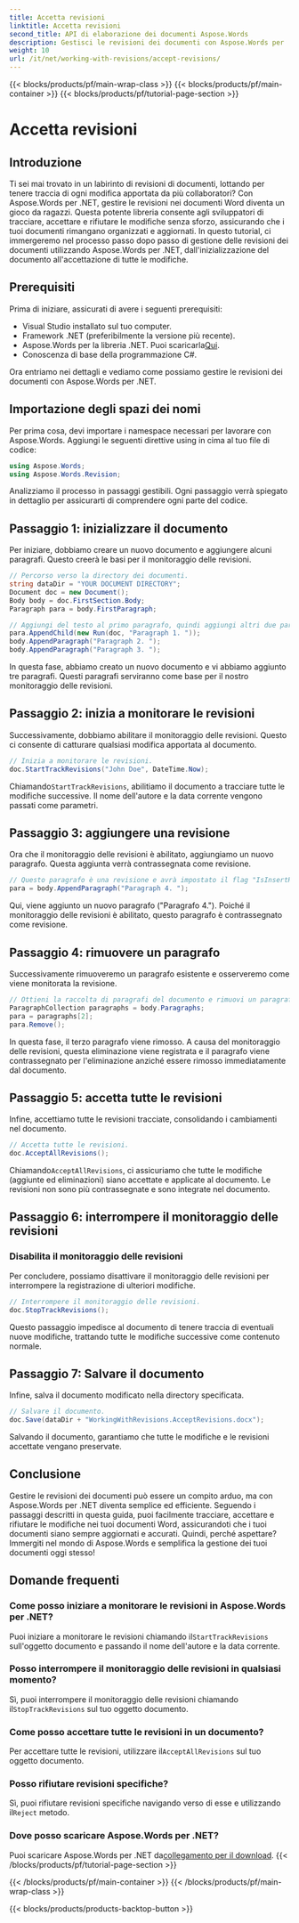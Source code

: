 ```yaml
---
title: Accetta revisioni
linktitle: Accetta revisioni
second_title: API di elaborazione dei documenti Aspose.Words
description: Gestisci le revisioni dei documenti con Aspose.Words per .NET. Impara a tracciare, accettare e rifiutare le modifiche senza sforzo. Potenzia le tue competenze di gestione dei documenti.
weight: 10
url: /it/net/working-with-revisions/accept-revisions/
---
```


{{< blocks/products/pf/main-wrap-class >}}
{{< blocks/products/pf/main-container >}}
{{< blocks/products/pf/tutorial-page-section >}}

# Accetta revisioni

## Introduzione

Ti sei mai trovato in un labirinto di revisioni di documenti, lottando per tenere traccia di ogni modifica apportata da più collaboratori? Con Aspose.Words per .NET, gestire le revisioni nei documenti Word diventa un gioco da ragazzi. Questa potente libreria consente agli sviluppatori di tracciare, accettare e rifiutare le modifiche senza sforzo, assicurando che i tuoi documenti rimangano organizzati e aggiornati. In questo tutorial, ci immergeremo nel processo passo dopo passo di gestione delle revisioni dei documenti utilizzando Aspose.Words per .NET, dall'inizializzazione del documento all'accettazione di tutte le modifiche.

## Prerequisiti

Prima di iniziare, assicurati di avere i seguenti prerequisiti:

- Visual Studio installato sul tuo computer.
- Framework .NET (preferibilmente la versione più recente).
-  Aspose.Words per la libreria .NET. Puoi scaricarla[Qui](https://releases.aspose.com/words/net/).
- Conoscenza di base della programmazione C#.

Ora entriamo nei dettagli e vediamo come possiamo gestire le revisioni dei documenti con Aspose.Words per .NET.

## Importazione degli spazi dei nomi

Per prima cosa, devi importare i namespace necessari per lavorare con Aspose.Words. Aggiungi le seguenti direttive using in cima al tuo file di codice:

```csharp
using Aspose.Words;
using Aspose.Words.Revision;
```

Analizziamo il processo in passaggi gestibili. Ogni passaggio verrà spiegato in dettaglio per assicurarti di comprendere ogni parte del codice.

## Passaggio 1: inizializzare il documento

Per iniziare, dobbiamo creare un nuovo documento e aggiungere alcuni paragrafi. Questo creerà le basi per il monitoraggio delle revisioni.

```csharp
// Percorso verso la directory dei documenti.
string dataDir = "YOUR DOCUMENT DIRECTORY";
Document doc = new Document();
Body body = doc.FirstSection.Body;
Paragraph para = body.FirstParagraph;

// Aggiungi del testo al primo paragrafo, quindi aggiungi altri due paragrafi.
para.AppendChild(new Run(doc, "Paragraph 1. "));
body.AppendParagraph("Paragraph 2. ");
body.AppendParagraph("Paragraph 3. ");
```

In questa fase, abbiamo creato un nuovo documento e vi abbiamo aggiunto tre paragrafi. Questi paragrafi serviranno come base per il nostro monitoraggio delle revisioni.

## Passaggio 2: inizia a monitorare le revisioni

Successivamente, dobbiamo abilitare il monitoraggio delle revisioni. Questo ci consente di catturare qualsiasi modifica apportata al documento.

```csharp
// Inizia a monitorare le revisioni.
doc.StartTrackRevisions("John Doe", DateTime.Now);
```

 Chiamando`StartTrackRevisions`, abilitiamo il documento a tracciare tutte le modifiche successive. Il nome dell'autore e la data corrente vengono passati come parametri.

## Passaggio 3: aggiungere una revisione

Ora che il monitoraggio delle revisioni è abilitato, aggiungiamo un nuovo paragrafo. Questa aggiunta verrà contrassegnata come revisione.

```csharp
// Questo paragrafo è una revisione e avrà impostato il flag "IsInsertRevision".
para = body.AppendParagraph("Paragraph 4. ");
```

Qui, viene aggiunto un nuovo paragrafo ("Paragrafo 4."). Poiché il monitoraggio delle revisioni è abilitato, questo paragrafo è contrassegnato come revisione.

## Passaggio 4: rimuovere un paragrafo

Successivamente rimuoveremo un paragrafo esistente e osserveremo come viene monitorata la revisione.

```csharp
// Ottieni la raccolta di paragrafi del documento e rimuovi un paragrafo.
ParagraphCollection paragraphs = body.Paragraphs;
para = paragraphs[2];
para.Remove();
```

In questa fase, il terzo paragrafo viene rimosso. A causa del monitoraggio delle revisioni, questa eliminazione viene registrata e il paragrafo viene contrassegnato per l'eliminazione anziché essere rimosso immediatamente dal documento.

## Passaggio 5: accetta tutte le revisioni

Infine, accettiamo tutte le revisioni tracciate, consolidando i cambiamenti nel documento.

```csharp
// Accetta tutte le revisioni.
doc.AcceptAllRevisions();
```

 Chiamando`AcceptAllRevisions`, ci assicuriamo che tutte le modifiche (aggiunte ed eliminazioni) siano accettate e applicate al documento. Le revisioni non sono più contrassegnate e sono integrate nel documento.

## Passaggio 6: interrompere il monitoraggio delle revisioni

### Disabilita il monitoraggio delle revisioni

Per concludere, possiamo disattivare il monitoraggio delle revisioni per interrompere la registrazione di ulteriori modifiche.

```csharp
// Interrompere il monitoraggio delle revisioni.
doc.StopTrackRevisions();
```

Questo passaggio impedisce al documento di tenere traccia di eventuali nuove modifiche, trattando tutte le modifiche successive come contenuto normale.

## Passaggio 7: Salvare il documento

Infine, salva il documento modificato nella directory specificata.

```csharp
// Salvare il documento.
doc.Save(dataDir + "WorkingWithRevisions.AcceptRevisions.docx");
```

Salvando il documento, garantiamo che tutte le modifiche e le revisioni accettate vengano preservate.

## Conclusione

Gestire le revisioni dei documenti può essere un compito arduo, ma con Aspose.Words per .NET diventa semplice ed efficiente. Seguendo i passaggi descritti in questa guida, puoi facilmente tracciare, accettare e rifiutare le modifiche nei tuoi documenti Word, assicurandoti che i tuoi documenti siano sempre aggiornati e accurati. Quindi, perché aspettare? Immergiti nel mondo di Aspose.Words e semplifica la gestione dei tuoi documenti oggi stesso!

## Domande frequenti

### Come posso iniziare a monitorare le revisioni in Aspose.Words per .NET?

 Puoi iniziare a monitorare le revisioni chiamando il`StartTrackRevisions` sull'oggetto documento e passando il nome dell'autore e la data corrente.

### Posso interrompere il monitoraggio delle revisioni in qualsiasi momento?

Sì, puoi interrompere il monitoraggio delle revisioni chiamando il`StopTrackRevisions` sul tuo oggetto documento.

### Come posso accettare tutte le revisioni in un documento?

 Per accettare tutte le revisioni, utilizzare il`AcceptAllRevisions` sul tuo oggetto documento.

### Posso rifiutare revisioni specifiche?

 Sì, puoi rifiutare revisioni specifiche navigando verso di esse e utilizzando il`Reject` metodo.

### Dove posso scaricare Aspose.Words per .NET?

 Puoi scaricare Aspose.Words per .NET da[collegamento per il download](https://releases.aspose.com/words/net/).
{{< /blocks/products/pf/tutorial-page-section >}}

{{< /blocks/products/pf/main-container >}}
{{< /blocks/products/pf/main-wrap-class >}}

{{< blocks/products/products-backtop-button >}}
